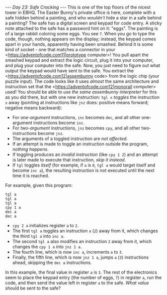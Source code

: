*--- Day 23: Safe Cracking ---*
This is one of the top floors of the nicest tower in EBHQ. The Easter Bunny's private office is here, complete with a safe hidden behind a painting, and who *wouldn't* hide a star in a safe behind a painting?
The safe has a digital screen and keypad for code entry. A sticky note attached to the safe has a password hint on it: "eggs". The painting is of a large rabbit coloring some eggs. You see `7`.
When you go to type the code, though, nothing appears on the display; instead, the keypad comes apart in your hands, apparently having been smashed. Behind it is some kind of socket - one that matches a connector in your <https://adventofcode.com11|prototype computer>! You pull apart the smashed keypad and extract the logic circuit, plug it into your computer, and plug your computer into the safe.
Now, you just need to figure out what output the keypad would have sent to the safe. You extract the <https://adventofcode.com12|assembunny code> from the logic chip (your puzzle input).
The code looks like it uses *almost* the same architecture and instruction set that the <https://adventofcode.com12|monorail computer> used! You should be able to *use the same assembunny interpreter* for this as you did there, but with one new instruction:
`tgl x` *toggles* the instruction `x` away (pointing at instructions like `jnz` does: positive means forward; negative means backward):

- For *one-argument* instructions, `inc` becomes `dec`, and all other one-argument instructions become `inc`.
- For *two-argument* instructions, `jnz` becomes `cpy`, and all other two-instructions become `jnz`.
- The arguments of a toggled instruction are *not affected*.
- If an attempt is made to toggle an instruction outside the program, *nothing happens*.
- If toggling produces an *invalid instruction* (like `cpy 1 2`) and an attempt is later made to execute that instruction, *skip it instead*.
- If `tgl` toggles *itself* (for example, if `a` is `0`, `tgl a` would target itself and become `inc a`), the resulting instruction is not executed until the next time it is reached.

For example, given this program:
```cpy 2 a
tgl a
tgl a
tgl a
cpy 1 a
dec a
dec a
```

- `cpy 2 a` initializes register `a` to `2`.
- The first `tgl a` toggles an instruction `a` (`2`) away from it, which changes the third `tgl a` into `inc a`.
- The second `tgl a` also modifies an instruction `2` away from it, which changes the `cpy 1 a` into `jnz 1 a`.
- The fourth line, which is now `inc a`, increments `a` to `3`.
- Finally, the fifth line, which is now `jnz 1 a`, jumps `a` (`3`) instructions ahead, skipping the `dec a` instructions.

In this example, the final value in register `a` is `3`.
The rest of the electronics seem to place the keypad entry (the number of eggs, `7`) in register `a`, run the code, and then send the value left in register `a` to the safe.
*What value* should be sent to the safe?
